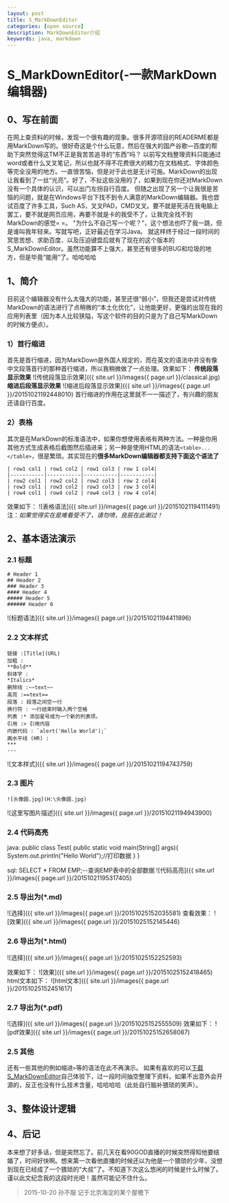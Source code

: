 ```yaml
---
layout: post
title: S_MarkDownEditor
categories: [open source]
description: MarkDownEditor介绍
keywords: java, markdown
---
```


# S_MarkDownEditor(-一款MarkDown编辑器)

## 0、写在前面
在网上查资料的时候，发现一个很有趣的现象。很多开源项目的READERME都是用MarkDown写的。很好奇这是个什么玩意，然后在强大的国产谷歌—百度的帮助下突然觉得这TM不正是我苦苦追寻的“东西”吗？
以前写文档整理资料只能通过word或者什么叉叉笔记，所以也就不得不花费很大的精力在文档格式、字体颜色等完全没用的地方。一直很苦恼，但是对于此也是无计可施。MarkDown的出现让我看到了一丝“光亮”。好了，不扯这些没用的了，如果到现在你还对MarkDown没有一个具体的认识，可以出门左拐自行百度。
但随之出现了另一个让我很是苦恼的问题，就是在Windows平台下找不到令人满意的MarkDown编辑器。我也尝试百度了许多工具，Such AS，叉叉PAD，CMD叉叉。要不就是死活在我电脑上罢工，要不就是网页应用，再要不就是卡的我受不了，让我完全找不到MarkDown的感觉= =。
"为什么不自己写一个呢？"，这个想法也吓了我一跳，但是谁叫我年轻来。写就写吧，正好最近在学习Java。
就这样终于经过一段时间的冥思苦想、求助百度、以及压迫键盘后就有了现在的这个版本的S_MarkDownEditor。虽然功能算不上强大，甚至还有很多的BUG和垃圾的地方，但是毕竟“能用”了。哈哈哈哈

## 1、简介
目前这个编辑器没有什么太强大的功能，甚至还很“弱小”，但我还是尝试对传统MarkDown的语法进行了点稍微的“本土化优化”，让他能更好，更强的出现在我的应用列表里（因为本人比较狭隘，写这个软件的目的只是为了自己写MarkDown的时候方便点）。

### 1）首行缩进
首先是首行缩进，因为MarkDown是外国人规定的，而在英文的语法中并没有像中文段落首行的那种首行缩进，所以我稍微做了一点处理。效果如下：
**传统段落显示效果**
![传统段落显示效果]({{ site.url }}/images{{ page.url }}/classical.jpg)
**缩进后段落显示效果**
![缩进后段落显示效果]({{ site.url }}/images{{ page.url }}/20151021192448010)
首行缩进的作用在这里就不一一描述了，有兴趣的朋友还请自行百度。

### 2）表格
其次是在MarkDown的标准语法中，如果你想使用表格有两种方法。一种是你用其他方式生成表格后截图然后插进来；另一种是使用HTML的语法`<table>...</table>`，很是繁琐。其实现在的**很多MarkDown编辑器都支持下面这个语法了**
```
| row1 col1 | row1 col2 | row1 col3 | row 1 col4|
|-----------|-----------|-----------|-----------|
| row2 col1 | row2 col2 | row2 col3 | row 2 col4|
| row3 col1 | row3 col2 | row3 col3 | row 3 col4|
| row4 col1 | row4 col2 | row4 col3 | row 4 col4|
```
效果如下：
![表格语法]({{ site.url }}/images{{ page.url }}/20151021194111491)
注：*如果觉得实在是难看受不了，请勿喷，良辰在此谢过！*

## 2、基本语法演示

### 2.1 标题
```
# Header 1
## Header 2
### Header 3
#### Header 4
##### Header 5
###### Header 6
```
![标题语法]({{ site.url }}/images{{ page.url }}/20151021194411896)

### 2.2 文本样式
```
链接 :[Title](URL)  
加粗 :
**Bold**  
斜体字 :
*Italics*  
删除线 :~~text~~  
高亮 :==text==  
段落 : 段落之间空一行  
换行符 : 一行结束时输入两个空格  
列表 :* 添加星号成为一个新的列表项。  
引用 :> 引用内容  
内嵌代码 : `alert('Hello World');`  
画水平线 (HR) :
***
---
```
![文本样式]({{ site.url }}/images{{ page.url }}/20151021194743759)

### 2.3 图片
```
![头像圆.jpg](H:\头像圆.jpg)
```
![这里写图片描述]({{ site.url }}/images{{ page.url }}/20151021194943900)

### 2.4 代码高亮
java:
public class Test{
	public static void main(String[] args){
		System.out.println("Hello World");//打印数据
	}
}

sql:
SELECT * FROM EMP;--查询EMP表中的全部数据
![代码高亮]({{ site.url }}/images{{ page.url }}/20151021195317405)

### 2.5 导出为(*.md)
![选择]({{ site.url }}/images{{ page.url }}/20151025152035581)
查看效果：
![效果]({{ site.url }}/images{{ page.url }}/20151025152145446)

### 2.6 导出为(*.html)
![选择]({{ site.url }}/images{{ page.url }}/20151025152252593)

效果如下：
![效果]({{ site.url }}/images{{ page.url }}/20151025152418465)
html文本如下：
![html文本]({{ site.url }}/images{{ page.url }}/20151025152451617)

### 2.7 导出为(*.pdf)
![选择]({{ site.url }}/images{{ page.url }}/20151025152555509)
效果如下：
![pdf效果]({{ site.url }}/images{{ page.url }}/20151025152658087)

### 2.5 其他
还有一些其他的例如缩进`>`等的语法在此不再演示。
如果有喜欢的可以[下载S_MarkDownEditor](http://download.csdn.net/album/detail/2349)自己体验下，过一段时间抽空整理下资料，如果不出意外会开源的，反正也没有什么技术含量，哈哈哈哈（此处自行脑补猥琐的笑声）。

## 3、整体设计逻辑

## 4、后记
本来想了好多话，但是突然忘了。前几天在看90GOD直播的时候突然得知他要结婚了，时间好快啊。想来第一次看他直播的时候还以为他是一个猥琐的少年，没想到现在已经成了一个猥琐的“大叔”了。不知道下次这么悠闲的时候是什么时候了。谨以此文纪念我的这段时光吧！虽然可能记不住什么。

>2015-10-20
孙不服
记于北京海淀的某个屋檐下